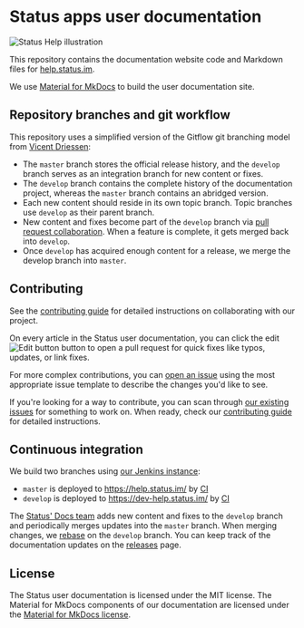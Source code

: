 # Status apps user documentation

![Status Help illustration](./overrides/assets/images/status-help-image.png)

This repository contains the documentation website code and Markdown files for [help.status.im](https://help.status.im).

We use [Material for MkDocs](https://squidfunk.github.io/mkdocs-material/) to build the user documentation site.

## Repository branches and git workflow

This repository uses a simplified version of the Gitflow git branching model from [Vicent Driessen](https://nvie.com/posts/a-successful-git-branching-model/):

- The `master` branch stores the official release history, and the `develop` branch serves as an integration branch for new content or fixes.
- The `develop` branch contains the complete history of the documentation project, whereas the `master` branch contains an abridged version.
- Each new content should reside in its own topic branch. Topic branches use `develop` as their parent branch.
- New content and fixes become part of the `develop` branch via [pull request collaboration](https://docs.github.com/en/pull-requests/collaborating-with-pull-requests/proposing-changes-to-your-work-with-pull-requests/creating-a-pull-request-from-a-fork). When a feature is complete, it gets merged back into `develop`.
- Once `develop` has acquired enough content for a release, we merge the develop branch into `master`.

## Contributing

See the [contributing guide](https://github.com/status-im/help.status.im/blob/master/CONTRIBUTING.md) for detailed instructions on collaborating with our project.

<!-- We accept different types of contributions, including some that don't require you to deal with git or GitHub. -->

On every article in the Status user documentation, you can click the edit ![Edit button](./overrides/assets/icons/edit_black_24dp.svg) button to open a pull request for quick fixes like typos, updates, or link fixes.

For more complex contributions, you can [open an issue](https://github.com/status-im/help.status.im/issues/new/choose) using the most appropriate issue template to describe the changes you'd like to see.

If you're looking for a way to contribute, you can scan through [our existing issues](https://github.com/status-im/help.status.im/issues) for something to work on. When ready, check our [contributing guide](https://github.com/status-im/help.status.im/blob/master/CONTRIBUTING.md) for detailed instructions.

## Continuous integration

We build two branches using [our Jenkins instance](https://ci.status.im/):

* `master` is deployed to https://help.status.im/ by [CI](https://ci.status.im/job/website/job/help.status.im/)
* `develop` is deployed to https://dev-help.status.im/ by [CI](https://ci.status.im/job/website/job/dev-help.status.im/)

The [Status' Docs team](https://github.com/orgs/status-im/teams/docs) adds new content and fixes to the `develop` branch and periodically merges updates into the `master` branch. When merging changes, we [rebase](https://git-scm.com/book/en/v2/Git-Branching-Rebasing) on the `develop` branch. You can keep track of the documentation updates on the [releases](https://github.com/status-im/help.status.im/releases) page.

## License

The Status user documentation is licensed under the MIT license. The Material for MkDocs components of our documentation are licensed under the [Material for MkDocs license](https://github.com/squidfunk/mkdocs-material/blob/master/LICENSE).
